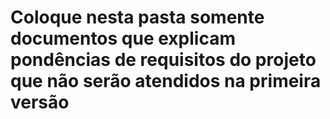 # Coloque nesta pasta somente documentos que explicam pondências de requisitos do projeto que não serão atendidos na primeira versão
